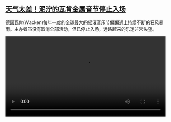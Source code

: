 <!--1690985827000-->
[天气太差！泥泞的瓦肯金属音节停止入场](https://www.dw.com/zh/%E5%A4%A9%E6%B0%94%E5%A4%AA%E5%B7%AE%EF%BC%81%E6%B3%A5%E6%B3%9E%E7%9A%84%E7%93%A6%E8%82%AF%E9%87%91%E5%B1%9E%E9%9F%B3%E8%8A%82%E5%81%9C%E6%AD%A2%E5%85%A5%E5%9C%BA/a-66420719)
------

<p>德国瓦肯(Wacken)每年一度的全球最大的摇滚音乐节偏偏遇上持续不断的狂风暴雨。主办者虽没有取消全部活动，但已停止入场，远路赶来的乐迷非常失望。</small></p><video src="https://tvdownloaddw-a.akamaihd.net/dwtv_video/flv/vdt_zh/2023/bchi230802_001_wacken_01r_AVC_480x270.mp4" controls style="width:100%"></video>

